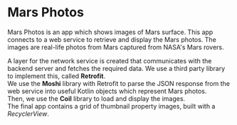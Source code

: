# Mars Photos
Mars Photos is an app which shows images of Mars surface. This app connects to a web service to retrieve and display the Mars photos. The images are real-life photos from Mars captured from NASA's Mars rovers.  

A layer for the network service is created that communicates with the backend server and fetches the required data. We use a third party library to implement this, called __Retrofit__.  
We use the __Moshi__ library with Retrofit to parse the JSON response from the web service into useful Kotlin objects which represent Mars photos.  
Then, we use the __Coil__ library to load and display the images.  
The final app contains a grid of thumbnail property images, built with a _RecyclerView_.
